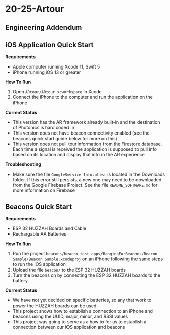 # 20-25-Artour

## Engineering Addendum

## iOS Application Quick Start

**Requirements**
* Apple computer running Xcode 11, Swift 5
* iPhone running iOS 13 or greater

**How To Run**
1. Open `ARtour/ARtour.xcworkspace` in Xcode
2. Connect the iPhone to the computer and run the application on the iPhone

**Current Status**
* This version has the AR framework already built-in and the destination of Photonics is hard coded in
* This version does not have beacon connectivity enabled (see the beacons quick start guide below for more on this)
* This version does not pull tour information from the Firestore database. Each time a signal is received the application is supposed to pull info based on its location and display that info in the AR experience

**Troubleshooting**
* Make sure the file `GoogleService-Info.plist` is located in the Downloads folder. If this error still persists, a new one may need to be downloaded from the Google Firebase Project. See the file `README_SOFTWARE.md` for more information on Firebase

## Beacons Quick Start

**Requirements**
* ESP 32 HUZZAH Boards and Cable
* Rechargable AA Batteries

**How To Run**
1. Run the project `beacons/beacon_test_apps/RangingForBeacons/Beacon Sample/Beacon Sample.xcodeproj` on an iPhone following the same steps to run the iOS application
2. Upload the file `beacon/` to the ESP 32 HUZZAH boards
3. Turn the beacons on by connecting the ESP 32 HUZZAH boards to the battery

**Current Status**
* We have not yet decided on specific batteries, so any that work to power the HUZZAH boards can be used
* This project shows how to establish a connection to an iPhone and beacons using the UUID, major, minor, and RSSI values
* This project was going to serve as a how to for us to establish a connection between our iOS application and beacons

